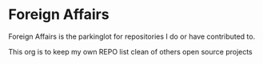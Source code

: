 # Foreign Affairs

Foreign Affairs is the parkinglot for repositories I do or have contributed to.

This org is to keep my own REPO list clean of others open source projects
